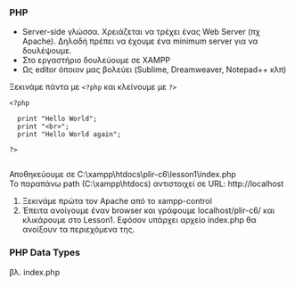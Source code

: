 ### PHP
* Server-side γλώσσα. Χρειάζεται να τρέχει ένας Web Server (πχ Apache). Δηλαδή πρέπει να έχουμε ένα minimum server για να δουλέψουμε.
* Στο εργαστήριο δουλεύουμε σε XAMPP
* Ως editor όποιον μας βολεύει (Sublime, Dreamweaver, Notepad++ κλπ)

Ξεκινάμε πάντα με `<?php` και κλείνουμε με `?>`

```
<?php

  print "Hello World";
  print "<br>";
  print "Hello World again";

?>
  
```
Αποθηκεύουμε σε C:\xampp\htdocs\plir-c6\lesson1\index.php<br>
Το παραπάνω path (C:\xampp\htdocs\) αντιστοιχεί σε URL: http://localhost<br>
1. Ξεκινάμε πρώτα τον Apache από το xampp-control 
2. Έπειτα ανοίγουμε έναν browser και γράφουμε localhost/plir-c6/ και κλικάρουμε στο Lesson1. Εφόσον υπάρχει αρχείο index.php θα ανοίξουν τα περιεχόμενα της. 

### PHP Data Types
βλ. index.php

  
